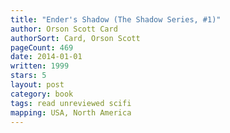 ```yaml
---
title: "Ender's Shadow (The Shadow Series, #1)"
author: Orson Scott Card
authorSort: Card, Orson Scott
pageCount: 469
date: 2014-01-01
written: 1999
stars: 5
layout: post
category: book
tags: read unreviewed scifi
mapping: USA, North America
---
```

